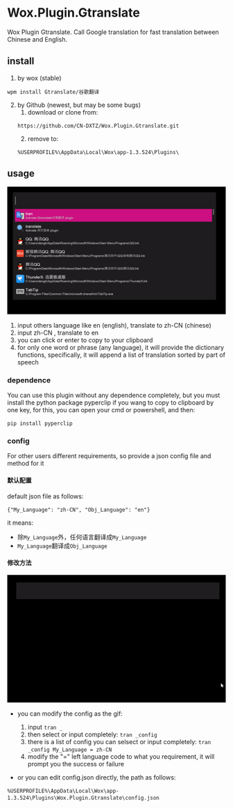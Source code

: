 # Wox.Plugin.Gtranslate
Wox Plugin Gtranslate. 
Call Google translation for fast translation between Chinese and English.

## install 
1. by wox (stable)
```
wpm install Gtranslate/谷歌翻译
```
2. by Github (newest, but may be some bugs)
    1. download or clone from:
    ```
    https://github.com/CN-DXTZ/Wox.Plugin.Gtranslate.git
    ```
    2. remove to:
    ```
    %USERPROFILE%\AppData\Local\Wox\app-1.3.524\Plugins\
    ```

## usage
![Gtranslate.gif](/Images/Gtranslate.gif)
1. input others language like en (english), translate to zh-CN (chinese)
2. input zh-CN , translate to en
3. you can click or enter to copy to your clipboard
4. for only one word or phrase (any language), it will provide the dictionary functions, specifically, it will append a list of translation sorted by part of speech

### dependence
You can use this plugin without any dependence completely, 
but you must install the python package pyperclip if you wang to copy to clipboard by one key,
for this, you can open your cmd or powershell, and then:
```
pip install pyperclip
```

### config
For other users different requirements, so provide a json config file and method for it
#### 默认配置
default json file as follows: 
```
{"My_Language": "zh-CN", "Obj_Language": "en"}
```
it means:
- 除`My_Language`外，任何语言翻译成`My_Language`
- `My_Language`翻译成`Obj_Language`

#### 修改方法
![Gtranslate.gif](/Images/config.gif)
<!-- ![config.gif](https://cdn.jsdelivr.net/gh/CN-DXTZ/Blog-Img-Bed/PicGo/config.gif) -->
- you can modify the config as the gif:
    1. input `tran _`
    2. then select or input completely: `tran _config` 
    3. there is a list of config you can selsect or input completely: `tran _config My_Language = zh-CN`
    4. modify the "=" left language code to what you requirement, it will prompt you the success or failure

- or you can edit config.json directly, the path as follows:
```
%USERPROFILE%\AppData\Local\Wox\app-1.3.524\Plugins\Wox.Plugin.Gtranslate\config.json
```